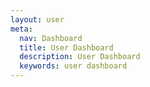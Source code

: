 ```yaml
---
layout: user
meta:
  nav: Dashboard
  title: User Dashboard
  description: User Dashboard
  keywords: user dashboard
---
```


<v-empty-state headline="My Dashboard" title="Coming soon!" subtitle="We are working on this feature. Stay tuned!" icon="$vuetify" height="calc(100vh - var(--v-layout-top))" text="This page will soon be home to the Vuetify One Dashboard."><UserOneSubCard /></v-empty-state>
